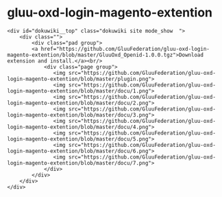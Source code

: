 # gluu-oxd-login-magento-extention
<html lang="en">
<head>
    <meta charset="UTF-8">
    <title></title>
    <link href="oxd_openid_style.css" rel="stylesheet">
</head>
<body>
<div id="dokuwiki__site">

    <div id="dokuwiki__top" class="dokuwiki site mode_show  ">
        <div class="">
            <div class="pad group">
            <a href="https://github.com/GluuFederation/gluu-oxd-login-magento-extention/blob/master/GluuOxd_Openid-1.0.0.tgz">Download extension and install.</a><br/>
                <div class="page group">
                   <img src="https://github.com/GluuFederation/gluu-oxd-login-magento-extention/blob/master/plugin.png">
                   <img src="https://github.com/GluuFederation/gluu-oxd-login-magento-extention/blob/master/docu/1.png">
                   <img src="https://github.com/GluuFederation/gluu-oxd-login-magento-extention/blob/master/docu/2.png">
                   <img src="https://github.com/GluuFederation/gluu-oxd-login-magento-extention/blob/master/docu/3.png">
                   <img src="https://github.com/GluuFederation/gluu-oxd-login-magento-extention/blob/master/docu/4.png">
                   <img src="https://github.com/GluuFederation/gluu-oxd-login-magento-extention/blob/master/docu/5.png">
                   <img src="https://github.com/GluuFederation/gluu-oxd-login-magento-extention/blob/master/docu/6.png">
                   <img src="https://github.com/GluuFederation/gluu-oxd-login-magento-extention/blob/master/docu/7.png">
                </div>
            </div>
        </div>
    </div>
</div>
</body>
</html>

